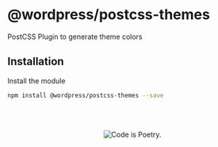 # @wordpress/postcss-themes

PostCSS Plugin to generate theme colors

## Installation

Install the module

```bash
npm install @wordpress/postcss-themes --save
```

<br/><br/><p align="center"><img src="https://s.w.org/style/images/codeispoetry.png?1" alt="Code is Poetry." /></p>
